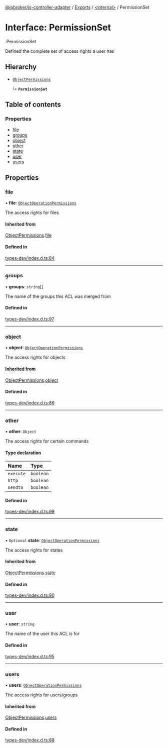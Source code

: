 [@iobroker/js-controller-adapter](../README.md) / [Exports](../modules.md) / [<internal\>](../modules/internal_.md) / PermissionSet

# Interface: PermissionSet

[<internal>](../modules/internal_.md).PermissionSet

Defined the complete set of access rights a user has

## Hierarchy

- [`ObjectPermissions`](internal_.ObjectPermissions.md)

  ↳ **`PermissionSet`**

## Table of contents

### Properties

- [file](internal_.PermissionSet.md#file)
- [groups](internal_.PermissionSet.md#groups)
- [object](internal_.PermissionSet.md#object)
- [other](internal_.PermissionSet.md#other)
- [state](internal_.PermissionSet.md#state)
- [user](internal_.PermissionSet.md#user)
- [users](internal_.PermissionSet.md#users)

## Properties

### file

• **file**: [`ObjectOperationPermissions`](internal_.ObjectOperationPermissions.md)

The access rights for files

#### Inherited from

[ObjectPermissions](internal_.ObjectPermissions.md).[file](internal_.ObjectPermissions.md#file)

#### Defined in

[types-dev/index.d.ts:84](https://github.com/ioBroker/ioBroker.js-controller/blob/0655bceb/packages/types-dev/index.d.ts#L84)

___

### groups

• **groups**: `string`[]

The name of the groups this ACL was merged from

#### Defined in

[types-dev/index.d.ts:97](https://github.com/ioBroker/ioBroker.js-controller/blob/0655bceb/packages/types-dev/index.d.ts#L97)

___

### object

• **object**: [`ObjectOperationPermissions`](internal_.ObjectOperationPermissions.md)

The access rights for objects

#### Inherited from

[ObjectPermissions](internal_.ObjectPermissions.md).[object](internal_.ObjectPermissions.md#object)

#### Defined in

[types-dev/index.d.ts:86](https://github.com/ioBroker/ioBroker.js-controller/blob/0655bceb/packages/types-dev/index.d.ts#L86)

___

### other

• **other**: `Object`

The access rights for certain commands

#### Type declaration

| Name | Type |
| :------ | :------ |
| `execute` | `boolean` |
| `http` | `boolean` |
| `sendto` | `boolean` |

#### Defined in

[types-dev/index.d.ts:99](https://github.com/ioBroker/ioBroker.js-controller/blob/0655bceb/packages/types-dev/index.d.ts#L99)

___

### state

• `Optional` **state**: [`ObjectOperationPermissions`](internal_.ObjectOperationPermissions.md)

The access rights for states

#### Inherited from

[ObjectPermissions](internal_.ObjectPermissions.md).[state](internal_.ObjectPermissions.md#state)

#### Defined in

[types-dev/index.d.ts:90](https://github.com/ioBroker/ioBroker.js-controller/blob/0655bceb/packages/types-dev/index.d.ts#L90)

___

### user

• **user**: `string`

The name of the user this ACL is for

#### Defined in

[types-dev/index.d.ts:95](https://github.com/ioBroker/ioBroker.js-controller/blob/0655bceb/packages/types-dev/index.d.ts#L95)

___

### users

• **users**: [`ObjectOperationPermissions`](internal_.ObjectOperationPermissions.md)

The access rights for users/groups

#### Inherited from

[ObjectPermissions](internal_.ObjectPermissions.md).[users](internal_.ObjectPermissions.md#users)

#### Defined in

[types-dev/index.d.ts:88](https://github.com/ioBroker/ioBroker.js-controller/blob/0655bceb/packages/types-dev/index.d.ts#L88)
